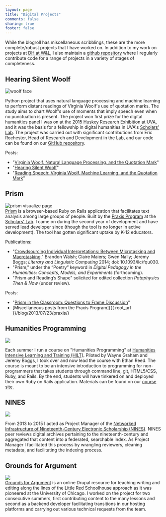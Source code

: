 ```yaml
---
layout: page
title: "Digital Projects"
comments: false
sharing: true
footer: false
---
```



While the blogroll has miscellaneous scribblings, these are the more complete/robust projects that I have worked on. In addition to my work on projects at <a href="https://digitalhumanities.wlu.edu">DH at W&L</a>, I also maintain a <a href="https://www.github.com/bmw9t">github repository</a> where I regularly contribute code for a range of projects in a variety of stages of completeness.

<section>
<h2>Hearing Silent Woolf</h2>

<img class="small right" src="{{ root_url }}/images/woolf.jpg" alt="woolf face"></a><div class="clear"/>

Python project that uses natural language processing and machine learning to perform distant readings of Virginia Woolf's use of quotation marks. The study aims to chart Woolf's use of moments that imply speech even when no punctuation is present. The project won first prize for the digital humanities panel I was on at the <a href="http://gradcouncil.com/2015-sessions/">2015 Huskey Research Exhibition at UVA</a>, and it was the basis for a fellowship in digital humanities in UVA's <a href="https://www.scholarslab.org">Scholars' Lab</a>. The project was carried out with significant contributions from Eric Rochester, Head of Research and Development in the Lab, and our code can be found on our <a href="https://www.github.com/bmw9t/woolf">GitHub repository</a>.

Posts:

* "[Virginia Woolf, Natural Language Processing, and the Quotation Mark](https://bmw9t.github.io/blog/2015/09/10/woolf-and-the-quotation-mark/)"
* "[Hearing Silent Woolf](https://bmw9t.github.io/blog/2015/03/23/woolf-huskey/)"
* "[Reading Speech: Virginia Woolf, Machine Learning, and the Quotation Mark](https://bmw9t.github.io/blog/2016/05/17/reading-speech/)"


</section>

<section>
<h2>Prism</h2>
<img class="mid right" src="{{ root_url }}/images/digital-projects/prism.png" alt="prism visualize page"><div class="clear"/>
<a href="https://www.prism.scholarslab.org">Prism</a> is a browser-based Ruby on Rails application that facilitates text analysis among large groups of people. Built by the <a href="https://www.praxis.scholarslab.org">Praxis Program</a> at the <a href="https://www.scholarslab.org">Scholars' Lab</a>. I came on during the second year of development and have served lead developer since (though the tool is no longer in active development). The tool has gotten significant uptake by K-12 educators. 


Publications: 

* "[Crowdsourcing Individual Interpretations: Between Microtasking and Macrotasking](http://llc.oxfordjournals.org/content/29/3/379)," Brandon Walsh; Claire Maiers; Gwen Nally; Jeremy Boggs; *Literary and Linguistic Computing* 2014; doi: 10.1093/llc/fqu030.
* "Prism," under the “Poetry” keyword in *Digital Pedagogy in the Humanities: Concepts, Models, and Experiments* (forthcoming).
* "Prism and Reading’s Shape" solicited for edited collection <i>Pataphysics Then &amp; Now</i> (under review).

Posts: 

* "[Prism in the Classroom: Questions to Frame Discussion](http://bmw9t.github.io/blog/2014/09/16/prism-pedagogy/)"
* [Miscellaneous posts from the Praxis Program]({{ root_url }}/blog/2013/07/23/praxis/)

</section>

<section>
<h2>Humanities Programming</h2>
<img class="mid right" src="{{ root_url }}/images/humanities_programming.png"><div class="clear"/>

Each summer I run a course on "Humanities Programming" at <a href="https://dhtraining.org/">Humanities Intensive Learning and Training (HILT)</a>. Piloted by Wayne Graham and Jeremy Boggs, I took over and now lead the course with Ethan Reed. The course is meant to be an intensive introduction to programming for non-programmers that takes students through command line, git, HTML5/CSS, Ruby, and Rails. By the end, students will have tinkered on and deployed their own Ruby on Rails application. Materials can be found on our <a href="https://humanitiesprogramming.github.io">course site.</a> 

</section>
<section>
<h2>NINES</h2>
<img class="mid right" src="{{ root_url }}/images/nines.png"><div class="clear"/>

From 2013 to 2015 I acted as Project Manager of the <a href="https://www.nines.org">Networked Infrastructure of Nineteenth-Century Electronic Scholarship (NINES)</a>. NINES peer reviews digital archives pertaining to the nineteenth-century and aggregated that content into a federated, searchable index. As Project Manager I facilitated this process by wrangling reviewers, cleaning metadata, and facilitating the indexing process.
</section>
<section>
<h2>Grounds for Argument</h2>
<img class="mid right" src="{{ root_url }}/images/grounds_for_argument.png"><div class="clear"/>
<a href="http://www.groundsforargument.org/drupal/welcome">Grounds for Argument</a> is an online Drupal resource for teaching writing and editing along the lines of the Little Red Schoolhouse approach as it was pioneered at the University of Chicago. I worked on the project for two consecutive summers, first contributing content to the many lessons and second as a backend developer facilitating transitions in our hosting platforms and carrying out various technical requests from the team.
</section>
